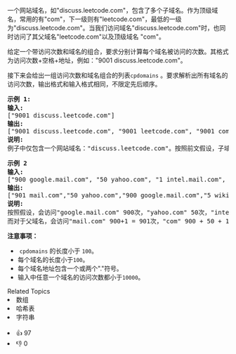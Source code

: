 <p>一个网站域名，如&quot;discuss.leetcode.com&quot;，包含了多个子域名。作为顶级域名，常用的有&quot;com&quot;，下一级则有&quot;leetcode.com&quot;，最低的一级为&quot;discuss.leetcode.com&quot;。当我们访问域名&quot;discuss.leetcode.com&quot;时，也同时访问了其父域名&quot;leetcode.com&quot;以及顶级域名&nbsp;&quot;com&quot;。</p>

<p>给定一个带访问次数和域名的组合，要求分别计算每个域名被访问的次数。其格式为访问次数+空格+地址，例如：&quot;9001 discuss.leetcode.com&quot;。</p>

<p>接下来会给出一组访问次数和域名组合的列表<code>cpdomains</code>&nbsp;。要求解析出所有域名的访问次数，输出格式和输入格式相同，不限定先后顺序。</p>

<pre>
<strong>示例 1:</strong>
<strong>输入:</strong> 
[&quot;9001 discuss.leetcode.com&quot;]
<strong>输出:</strong> 
[&quot;9001 discuss.leetcode.com&quot;, &quot;9001 leetcode.com&quot;, &quot;9001 com&quot;]
<strong>说明:</strong> 
例子中仅包含一个网站域名：&quot;discuss.leetcode.com&quot;。按照前文假设，子域名&quot;leetcode.com&quot;和&quot;com&quot;都会被访问，所以它们都被访问了9001次。
</pre>

<pre>
<strong>示例 2
输入:</strong> 
[&quot;900 google.mail.com&quot;, &quot;50 yahoo.com&quot;, &quot;1 intel.mail.com&quot;, &quot;5 wiki.org&quot;]
<strong>输出:</strong> 
[&quot;901 mail.com&quot;,&quot;50 yahoo.com&quot;,&quot;900 google.mail.com&quot;,&quot;5 wiki.org&quot;,&quot;5 org&quot;,&quot;1 intel.mail.com&quot;,&quot;951 com&quot;]
<strong>说明:</strong> 
按照假设，会访问&quot;google.mail.com&quot; 900次，&quot;yahoo.com&quot; 50次，&quot;intel.mail.com&quot; 1次，&quot;wiki.org&quot; 5次。
而对于父域名，会访问&quot;mail.com&quot; 900+1 = 901次，&quot;com&quot; 900 + 50 + 1 = 951次，和 &quot;org&quot; 5 次。
</pre>

<p><strong>注意事项：</strong></p>

<ul>
	<li>&nbsp;<code>cpdomains</code>&nbsp;的长度小于&nbsp;<code>100</code>。</li>
	<li>每个域名的长度小于<code>100</code>。</li>
	<li>每个域名地址包含一个或两个&quot;.&quot;符号。</li>
	<li>输入中任意一个域名的访问次数都小于<code>10000</code>。</li>
</ul>
<div><div>Related Topics</div><div><li>数组</li><li>哈希表</li><li>字符串</li></div></div><br><div><li>👍 97</li><li>👎 0</li></div>